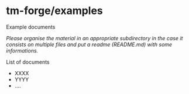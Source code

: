 # tm-forge/examples

Example documents

*Please organise the material in an appropriate subdirectory in the case it consists on multiple files and put a readme (README.md) with some informations.*

List of documents

  * XXXX
  * YYYY
  * ....



